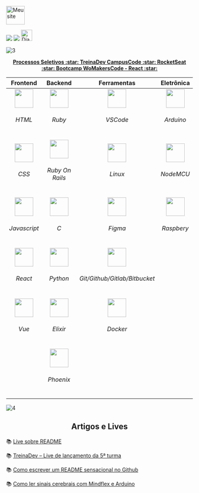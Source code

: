 
<p align="left">
<a href="https://dianaregina.netlify.app/"><img src="https://user-images.githubusercontent.com/46378210/93837769-cfff6200-fc5d-11ea-8e5a-ebc0489b8e76.png" width="50" alt="Meu site"></a>
</p>

<p align="left">
  <a href="https://medium.com/@dianareginadr19"><img src="https://img.shields.io/badge/medium-%2312100E.svg?&style=for-the-badge&logo=medium&logoColor=white"/></a>
  <a href="https://www.linkedin.com/in/diana-regina-a96840173/"><img src="https://img.shields.io/badge/linkedin-%230077B5.svg?&style=for-the-badge&logo=linkedin&logoColor=white"/></a>
<a href="https://dev.to/reginadiana">
  <img src="https://d2fltix0v2e0sb.cloudfront.net/dev-badge.svg" alt="Diana Regina 's DEV Profile" height="30" width="30">
</a>
</p>

![3](https://user-images.githubusercontent.com/46378210/93838019-a266e880-fc5e-11ea-9f1b-cf58ca06e1e1.png)
  
 <p align="center">
  <a href="https://github.com/reginadiana/projects-of-selective-process"><strong>Processos Seletivos :star: </strong></a>
  <a href="https://github.com/reginadiana/treina-dev-turma-3"><strong>TreinaDev CampusCode :star: </strong></a>
  <a href="https://github.com/reginadiana/rocketseat-projects"><strong>RocketSeat :star: </strong></a>
  <a href="https://github.com/reginadiana/womakerscode-react"><strong>Bootcamp WoMakersCode - React :star: </strong></a>
 </p>
 
 | Frontend | Backend | Ferramentas | Eletrônica |
 | :-----: | :-----: | :-----: | :-----: |
 | <img src="https://cdn0.iconfinder.com/data/icons/social-network-7/50/22-512.png" width="50"/> <h6>HTML</h6> | <img src="https://encrypted-tbn0.gstatic.com/images?q=tbn:ANd9GcTZOvKjLkqqD7JJN9mJYv_1LBBOkd3TPGIgKQ&usqp=CAU" width="50"/> <h6>Ruby</h6>| <img src="" width="50"/> <h6>VSCode</h6>| <img src="" width="50"/> <h6>Arduino</h6>|
 | <img src="https://cdn.pixabay.com/photo/2017/08/05/11/16/logo-2582747_1280.png" width="50"/> <h6>CSS</h6> | <img src="https://encrypted-tbn0.gstatic.com/images?q=tbn:ANd9GcRSlYFIXdUvHbCnYz6RqvMjUrPHpKNVIu8UKA&usqp=CAU" width="50"/> <h6>Ruby On Rails</h6>| <img src="" width="50"/> <h6>Linux</h6>| <img src="" width="50"/> <h6>NodeMCU</h6>|
 | <img src="https://upload.wikimedia.org/wikipedia/commons/thumb/9/99/Unofficial_JavaScript_logo_2.svg/480px-Unofficial_JavaScript_logo_2.svg.png" width="50"/> <h6>Javascript</h6>| <img src="https://img2.gratispng.com/20180324/icq/kisspng-the-c-programming-language-internet-explorer-5ab6f84e02a659.3278740715219405580109.jpg" width="50"/> <h6>C</h6> | <img src="" width="50"/> <h6>Figma</h6> | <img src="" width="50"/> <h6>Raspbery</h6> |
| <img src="https://upload.wikimedia.org/wikipedia/commons/thumb/a/a7/React-icon.svg/1280px-React-icon.svg.png" width="50"/> <h6>React</h6> | <img src="https://encrypted-tbn0.gstatic.com/images?q=tbn:ANd9GcQW2To8E0k0NeOfRqgWOwPje8tHwNtQOStw2w&usqp=CAU" width="50"/> <h6>Python</h6>| <img src="" width="50"/> <h6>Git/Github/Gitlab/Bitbucket</h6> | |
| <img src="https://i1.wp.com/blog.logrocket.com/wp-content/uploads/2019/08/accessing-properties-globally-vue-js-prototypes.jpeg?fit=730%2C489&ssl=1" width="50" /> <h6>Vue</h6> | <img src="https://encrypted-tbn0.gstatic.com/images?q=tbn:ANd9GcQ2gUrQkVjUim_GCHblX2XpG1WS9aXpbGCANg&usqp=CAU" width="50"/> <h6>Elixir</h6>| <img src="" width="50"/> <h6>Docker</h6>| |
| | <img src="https://miro.medium.com/max/1200/1*THRh4--2uAqVuBM_Iab78A.png" width="50"/> <h6>Phoenix</h6> | |

![4](https://user-images.githubusercontent.com/46378210/93839017-fa531e80-fc61-11ea-993a-cd8a4e8c79f6.png)

<h2 align="center">Artigos e Lives</h1>

:books: [Live sobre README](https://www.youtube.com/watch?v=2A_ebBA3jzM&t=32s)

:books: [TreinaDev – Live de lançamento da 5ª turma](https://www.youtube.com/watch?v=7D_zafaq0RA&t=4351s)

:books: [Como escrever um README sensacional no Github](https://dev.to/reginadiana/como-escrever-um-readme-md-sensacional-no-github-4509)

:books: [Como ler sinais cerebrais com Mindflex e Arduino](https://dev.to/reginadiana/como-ler-sinais-cerebrais-com-mindlfex-e-arduino-1o8l)
